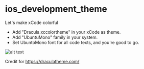 # ios_development_theme
Let's make xCode colorful

- Add "Dracula.xccolortheme" in your xCode as theme.
- Add "UbuntuMono" family in your system.
- Set UbuntoMono font for all code texts, and you're good to go.

![alt text](https://github.com/nghialuong/ios_development_theme/blob/master/config_demo_preview.png)


Credit for https://draculatheme.com/
